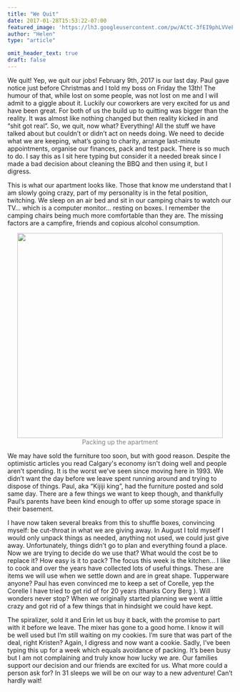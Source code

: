 ```yaml
---
title: "We Quit"
date: 2017-01-28T15:53:22-07:00
featured_image: 'https://lh3.googleusercontent.com/pw/ACtC-3fEI9phLVVeFj6Jm4ognFdWDLNVOkH7ln-D6u4AZ95boD__dBDt5xyYi6EcGtCBEiWqyJ70_5WP273uDGiGr1-48qhxwYk0DWDb56qk1ZCmn_8mwlO-WXKiFgV1s1rDIkB1qXh1ql9wRGtObribXZTofg=w1216-h912-no'
author: "Helen"
type: "article"

omit_header_text: true
draft: false
---
```

We quit!  Yep, we quit our jobs!  February 9th, 2017 is our last day.  Paul gave notice just before Christmas and I told my boss on Friday the 13th!  The humour of that, while lost on some people, was not lost on me and I will admit to a giggle about it.   Luckily our coworkers are very excited for us and have been great.  For both of us the build up to quitting was bigger than the reality.  It was almost like nothing changed but then reality kicked in and “shit got real”.
So, we quit, now what?   Everything!  All the stuff we have talked about but couldn’t or didn’t act on needs doing.  We need to decide what we are keeping, what’s going to charity, arrange last-minute appointments, organise our finances, pack and test pack.  There is so much to do.  I say this as I sit here typing but consider it a needed break since I made a bad decision about cleaning the BBQ and then using it, but I digress.

This is what our apartment looks like.  Those that know me understand that I am slowly going crazy, part of my personality is in the fetal position, twitching.  We sleep on an air bed and sit in our camping chairs to watch our TV… which is a computer monitor… resting on boxes.  I remember the camping chairs being much more comfortable than they are.  The missing factors are a campfire, friends and copious alcohol consumption.

<div style="text-align: center">
  <a style="display:inline-block;text-decoration:none;color: grey;" href="https://photos.google.com/share/AF1QipNzXM2ejuel-cP83GpoUxFt9iC4bXV1U2VTzFt7yNrz603xIJ6qkUjeAFAOt1-G6w/photo/AF1QipO5E7IFGUQQLxoEeHblGpb_lHDvcrqoMRKhiI95?key=NGhOVGJJZUVpYmVFM08wZTZzeGpMQktHYWxWX0V3" target="_blank"><img src="https://lh3.googleusercontent.com/pw/ACtC-3duR6VEtLNdx3RWlupPJtgqa0V-EjlhdccYJcXHy86V7u8_fRRn_SnxtoyzHmOjpm9_ngVuMb4xDMPYIM3CBQuoDH7gI3L4BkbLCaHjNPRxlc3GtsuKmhfc_cjRE_LQ4M06bt-JVujNXiJCEj5wThIX1Q=w1200-h900-no" width="460" /><div>Packing up the apartment</div></a>
</div>

We may have sold the furniture too soon, but with good reason.  Despite the optimistic articles you read Calgary's economy isn't doing well and people aren’t spending.  It is the worst we’ve seen since moving here in 1993.  We didn’t want the day before we leave spent running around and trying to dispose of things.  Paul, aka “Kijiji king”, had the furniture posted and sold same day.  There are a few things we want to keep though, and thankfully Paul’s parents have been kind enough to offer up some storage space in their basement.

I have now taken several breaks from this to shuffle boxes, convincing myself: be cut-throat in what we are giving away.  In August I told myself I would only unpack things as needed, anything not used, we could just give away.  Unfortunately, things didn’t go to plan and everything found a place.  Now we are trying to decide do we use that?  What would the cost be to replace it?  How easy is it to pack?
The focus this week is the kitchen… I like to cook and over the years have collected lots of useful things.  These are items we will use when we settle down and are in great shape.  Tupperware anyone?  Paul has even convinced me to keep a set of Corelle, yep the Corelle I have tried to get rid of for 20 years (thanks Cory Berg  ).  Will wonders never stop?  When we originally started planning we went a little crazy and got rid of a few things that in hindsight we could have kept.

The spiralizer, sold it and Erin let us buy it back, with the promise to part with it before we leave.   The mixer has gone to a good home.  I know it will be well used but I’m still waiting on my cookies.  I’m sure that was part of the deal, right Kristen?    Again, I digress and now want a cookie.  Sadly, I’ve been typing this up for a week which equals avoidance of packing.  It’s been busy but I am not complaining and truly know how lucky we are.  Our families support our decision and our friends are excited for us.  What more could a person ask for?
In 31 sleeps we will be on our way to a new adventure!  Can’t hardly wait!